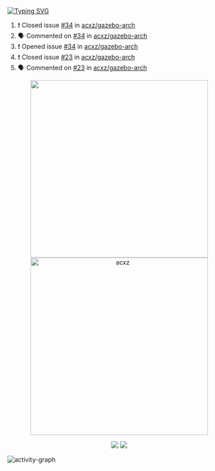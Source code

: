[![Typing SVG](https://readme-typing-svg.herokuapp.com?size=16&color=AFFFA3&multiline=true&height=75&lines=contributing+to+robotics%2Faerospace%2Fml%2Fgpu+software;packaging+it+for+archlinux;ricer)](https://git.io/typing-svg)

<!--START_SECTION:activity-->
1. ❗️ Closed issue [#34](https://github.com/acxz/gazebo-arch/issues/34) in [acxz/gazebo-arch](https://github.com/acxz/gazebo-arch)
2. 🗣 Commented on [#34](https://github.com/acxz/gazebo-arch/issues/34) in [acxz/gazebo-arch](https://github.com/acxz/gazebo-arch)
3. ❗️ Opened issue [#34](https://github.com/acxz/gazebo-arch/issues/34) in [acxz/gazebo-arch](https://github.com/acxz/gazebo-arch)
4. ❗️ Closed issue [#23](https://github.com/acxz/gazebo-arch/issues/23) in [acxz/gazebo-arch](https://github.com/acxz/gazebo-arch)
5. 🗣 Commented on [#23](https://github.com/acxz/gazebo-arch/issues/23) in [acxz/gazebo-arch](https://github.com/acxz/gazebo-arch)
<!--END_SECTION:activity-->

<p align="center">
  <img width="400em" src=https://github-readme-stats.vercel.app/api?username=acxz&include_all_commits=true&show_icons=true />
  <img width="400em" src="https://github-readme-streak-stats.herokuapp.com/?user=acxz&" alt="acxz" />
</p>

<p align="center">
  <img src=https://github-readme-stats.vercel.app/api/top-langs/?username=acxz&layout=compact />
  <img src=https://github-profile-trophy.vercel.app/?username=acxz&row=2&column=4 />
</p>

![activity-graph](https://activity-graph.herokuapp.com/graph?username=acxz&theme=aqua)
